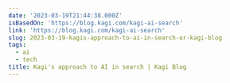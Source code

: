 ```yaml
---
date: '2023-03-19T21:44:38.000Z'
isBasedOn: 'https://blog.kagi.com/kagi-ai-search'
link: 'https://blog.kagi.com/kagi-ai-search'
slug: 2023-03-19-kagis-approach-to-ai-in-search-or-kagi-blog
tags:
  - ai
  - tech
title: Kagi's approach to AI in search | Kagi Blog
---
```


